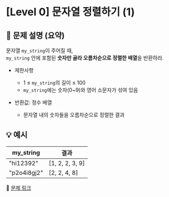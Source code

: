 # [Level 0] 문자열 정렬하기 (1)

## 📝 문제 설명 (요약)
문자열 `my_string`이 주어질 때,  
`my_string` 안에 포함된 **숫자만 골라 오름차순으로 정렬한 배열**을 반환하라.

- 제한사항  
  - 1 ≤ `my_string`의 길이 ≤ 100  
  - `my_string`에는 숫자(0~9)와 영어 소문자가 섞여 있음

- 반환값: 정수 배열  
  - 문자열 내의 숫자들을 오름차순으로 정렬한 결과

## 💡 예시
| my_string | 결과 |
|------------|------|
| "hi12392" | [1, 2, 2, 3, 9] |
| "p2o4i8gj2" | [2, 2, 4, 8] |

🔗 [문제 링크](https://school.programmers.co.kr/learn/courses/30/lessons/120850)
